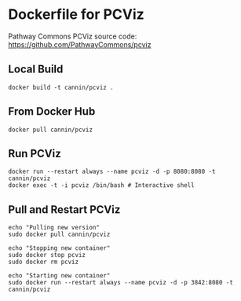 # Dockerfile for PCViz

Pathway Commons PCViz source code: https://github.com/PathwayCommons/pcviz

## Local Build 
```
docker build -t cannin/pcviz .
```

## From Docker Hub 
```
docker pull cannin/pcviz
```

## Run PCViz
```
docker run --restart always --name pcviz -d -p 8080:8080 -t cannin/pcviz
docker exec -t -i pcviz /bin/bash # Interactive shell
```

## Pull and Restart PCViz
```
echo "Pulling new version"
sudo docker pull cannin/pcviz

echo "Stopping new container"
sudo docker stop pcviz
sudo docker rm pcviz

echo "Starting new container"
sudo docker run --restart always --name pcviz -d -p 3842:8080 -t cannin/pcviz
```